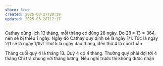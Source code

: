 ```yaml
---
share: true
created: 2025-03-27T20:39
updated: 2025-03-28T17:17
---
```

Cathay dùng lịch 13 tháng, mỗi tháng có đúng 28 ngày. Do $28 * 13 = 364$, nên sẽ bị thiếu 1 ngày. Ngày đó Cathay quy định sẽ là ngày 1/1. Tức là ngày 2/1 sẽ là ngày 1/tlv1
Thứ 5 là ngày đầu tháng, đến thứ 4 là cuối tuần

Tháng cuối quý 4 là tháng 13. Quý 4 có 4 tháng. Thưởng quý phải đợi tới 4 tháng
Chi trả chung với tháng lương. Nếu nghỉ trước thì không được nhận